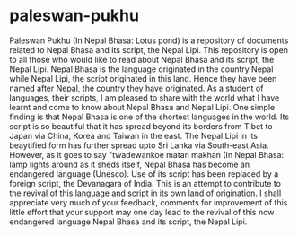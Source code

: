 # paleswan-pukhu
Paleswan Pukhu (In Nepal Bhasa: Lotus pond) is a repository of documents related to Nepal Bhasa and its script, the Nepal Lipi.
This repository is open to all those who would like to read about Nepal Bhasa and its script, the Nepal Lipi. Nepal Bhasa is the language originated in the country Nepal while Nepal Lipi, the script originated in this land. Hence they have been named after Nepal, the country they have originated. As a student of languages, their scripts, I am pleased to share with the world what I have learnt and come to know about Nepal Bhasa and Nepal Lipi. One simple finding is that Nepal Bhasa is one of the shortest languages in the world. Its script is so beautiful that it has spread beyond its borders from Tibet to Japan via China, Korea and Taiwan in the east. The Nepal Lipi in its beaytified form has further spread upto Sri Lanka via South-east Asia. However, as it goes to say "twadewankoe matan makhan (In Nepal Bhasa: lamp lights around as it sheds itself, Nepal Bhasa has become an endangered language (Unesco). Use of its script has been replaced by a foreign script, the Devanagara of India. This is an attempt to contribute to the revival of this language and script in its own land of origination. I shall appreciate very much of your feedback, comments for improvement of this little effort that your support may one day lead to the revival of this now endangered language Nepal Bhasa and its script, the Nepal Lipi.     
